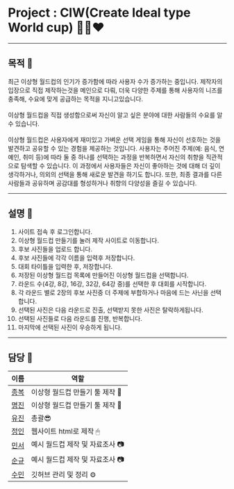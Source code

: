 # Project : CIW(Create Ideal type World cup) 👩🏻❤

___
## 목적 🔎
최근 이상형 월드컵의 인기가 증가함에 따라 사용자 수가 증가하는 중입니다.
제작자의 입장으로 직접 제작하는것을 메인으로 다뤄, 더욱 다양한 주제를 통해 사용자의 니즈를 충족해, 수요에 맞게 공급하는 목적을 지니고있습니다. <br><br>
이상형 월드컵을 직접 생성함으로써 자신이 알고 싶은 분야에 대한 사람들의 수요를 알 수 있습니다.<br><br>
이상형 월드컵은 사용자에게 재미있고 가벼운 선택 게임을 통해 자신이 선호하는 것을 발견하고 공유할 수 있는 경험을 제공하는 것입니다. 사용자는 주어진 주제(예: 음식, 연예인, 취미 등)에 따라 둘 중 하나를 선택하는 과정을 반복하면서 자신의 취향을 직관적으로 탐색할 수 있습니다. 이 과정에서 사용자들은 자신이 좋아하는 것에 대해 더 깊이 생각하거나, 의외의 선택을 통해 새로운 발견을 하기도 합니다. 또한, 최종 결과를 다른 사람들과 공유하며 공감대를 형성하거나 취향의 다양성을 즐길 수 있습니다.

___
## 설명 📰
1. 사이트 접속 후 로그인합니다.
2. 이상형 월드컵 만들기를 눌러 제작 사이트로 이동합니다.
3. 후보 사진들을 업로드 합니다.
4. 후보 사진들에 각각 이름을 입력후 저장합니다.
5. 대회 타이틀을 입력한 후, 저장합니다.
6. 저장된 이상형 월드컵 목록에 만들어진 이상형 월드컵을 선택합니다.
7. 라운드 수(4강, 8강, 16강, 32강, 64강 중)를 선택한 후 대회를 시작합니다.
8. 각 라운드 별로 2장의 후보 사진중 더 주제에 부합하거나 마음에 드는 사닌을 선택합니다.
9. 선택된 사진은 다음 라운드로 진출, 선택받지 못한 사진은 탈락하게됩니다.
10. 선택된 사진들로 다음 라운드를 진행, 반복합니다.
11. 마지막에 선택된 사진이 우승하게 됩니다.
___
## 담당 👤
|이름|역할|
|--|--|
|[종복](https://github.com/JONGBOK1)|이상형 월드컵 만들기 툴 제작 🔧|,
|[명진](https://github.com/wamong)|이상형 월드컵 만들기 툴 제작 🔧|,
|[유진](https://github.com/jojeongin313)|총괄😎|, 
|[정인](https://github.com/jojeongin313)|웹사이트 html로 제작 🖱|,
|[민서](https://github.com/alstj003)|예시 월드컵 제작 및 자료조사 📷|, 
|[순규](https://github.com/soon15)|예시 월드컵 제작 및 자료조사 📷|,
|[수민](https://github.com/jinsumin81)|깃허브 관리 및 정리 ⚙|,
